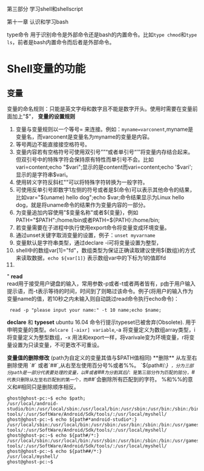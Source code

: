 第三部分 学习shell和shellscript


第十一章 认识和学习bash

type命令 用于识别命令是外部命令还是bash的内置命令。比如`type chmod`和`type ls`，前者是bash内置命令而后者是外部命令。

# Shell变量的功能
## 变量
 变量的命名规则：只能是英文字母和数字且不能是数字开头。使用时需要在变量前面加上"$"，
 **变量的设置规则**  
 1. 变量与变量规则以一个等号= 来连接。例如：`myname=varconent`,myname是变量名，而varconent是变量名为myname的变量是内容。
 2. 等号两边不能直接接空格符号。
 3. 变量内容若有空格符号可使用双引号””“或者单引号“’”将变量内存结合起来。但双引号中的特殊字符会保持原有特性而单引号不会。比如vari=content;echo "$vari";显示的是content而vari=content;echo '$vari';显示的是字符串$vari。
 4. 使用转义字符反斜杠"\"可以将特殊字符转换为一般字符。
 5. 可使用反单引号即数字1左侧的符号或者是$(命令)可以表示其他命令的结果，比如var="$(uname) hello dog";echo $var;命令结果显示为Linux hello dog，就是将uname命令的结果作为变量内容的一部分。
 6. 为变量追加内容使用"$变量名称"或者${变量}，例如PATH="$PATH":/home/bin或者PATH=${PATH}:/home/bin;
 7. 若变量需要在子进程中执行使用export命令将变量变成环境变量。
 8. 通过unset关键字取消变量的设置，例子：`unset myvarname`
 9. 变量默认是字符串类型，通过declare -i可将变量设置为整型，
 10. shell中的数组var[1]="fd"，数组类型为保证正确读取建议使用${数组}的方式来读取数据，`echo ${var[1]}` 表示数组var中的下标为1的值即fd
 11. 
" 
**read**  
read用于接受用户键盘的输入，常用参数-p或者-t或者两者皆有，p由于用户输入提示语，而-t表示等待的时间，时间到了则略过该命令。例子(将用户的输入作为变量name的值，若10秒之内未输入则自动跳过read命令执行echo命令)：  
```
 read -p "please input your name:" -t 10 name;echo $name;
```

**declare** 和 **typeset**    ubuntu 16.04 命令行提示typeset已被舍弃(Obsolete).
用于申明变量的类型。`delcare [-aixr] variable`,-a 将变量定义为数组array类型，i将变量定义为整型数组，-x 用法和export一样，将varivale变为环境变量，r将变量设置为只读变量，不可更改不可重设。

**变量值的删除修改**  (path为自定义的变量其值与$PATH值相同)
**删除**  从左至右删除使用 `#` 或者`##`,从右至左使用百分号%或者%%。 `${path#/*:}` ，分为三部分path是一部分代表要处理的变量，以`#`或者`##`为分割其后`/*:` 是第三部分作为匹配的部分，`#`代表只删除从左至右匹配到的第一个，而`##`会删除所有匹配到的字符。
%和%%的意义和#相同只是删除顺序相反。
```
ghost@ghost-pc:~$ echo $path;
/usr/local/android-studio/bin:/usr/local/sbin:/usr/local/bin:/usr/sbin:/usr/bin:/sbin:/bin:/usr/games:/usr/local/games:/snap/bin:/usr/SoftWare/Android/Sdk/platform-tools/:/usr/SoftWare/Android/Sdk/tools/:/usr/local/myshell/
ghost@ghost-pc:~$ echo ${path#*android-studio*:}  
/usr/local/sbin:/usr/local/bin:/usr/sbin:/usr/bin:/sbin:/bin:/usr/games:/usr/local/games:/snap/bin:/usr/SoftWare/Android/Sdk/platform-tools/:/usr/SoftWare/Android/Sdk/tools/:/usr/local/myshell/
ghost@ghost-pc:~$ echo ${path#/*:}
/usr/local/sbin:/usr/local/bin:/usr/sbin:/usr/bin:/sbin:/bin:/usr/games:/usr/local/games:/snap/bin:/usr/SoftWare/Android/Sdk/platform-tools/:/usr/SoftWare/Android/Sdk/tools/:/usr/local/myshell/
ghost@ghost-pc:~$ echo ${path##/*:}
/usr/local/myshell/
ghost@ghost-pc:~$ 
```


